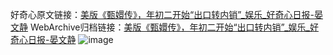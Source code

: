 好奇心原文链接：[美版《甄嬛传》，年初二开始“出口转内销”_娱乐_好奇心日报-晏文静](https://www.qdaily.com/articles/6604.html)
WebArchive归档链接：[美版《甄嬛传》，年初二开始“出口转内销”_娱乐_好奇心日报-晏文静](http://web.archive.org/web/20190623171342/https://www.qdaily.com/articles/6604.html)
![image](http://ww3.sinaimg.cn/large/007d5XDply1g3wb323uajj30u02sphdt)